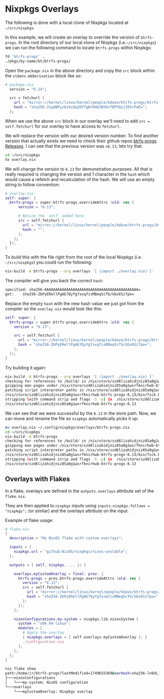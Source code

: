 # Nixpkgs Overlays

The following is done with a local clone of Nixpkgs located at `~/src/nixpkgs`.

In this example, we will create an overlay to override the version of
`btrfs-progs`. In the root directory of our local clone of Nixpkgs
(i.e.`~/src/nixpkgs`) we can run the following command to locate `btrfs-progs`
within Nixpkgs:

```bash
fd 'btrfs-progs' .
./pkgs/by-name/bt/btrfs-progs/
```

Open the `package.nix` in the above directory and copy the `src` block within
the `stdenv.mkDerivation` block like so:

```nix
# package.nix
  version = "6.14";

  src = fetchurl {
    url = "mirror://kernel/linux/kernel/people/kdave/btrfs-progs/btrfs-progs-v${version}.tar.xz";
    hash = "sha256-31q4BPyzbikcQq2DYfgBrR4QJBtDvTBP5Qzj355+PaE=";
  };
```

When we use the above `src` block in our overlay we'll need to add
`src = self.fetchurl` for our overlay to have access to `fetchurl`.

We will replace the version with our desired version number. To find another
version that actually exists we need to check their github repos
[btrfs-progs Releases](https://github.com/kdave/btrfs-progs/releases). I can see
that the previous version was `v6.13`, lets try that.

```bash
cd ~/src/nixpkgs
hx overlay.nix
```

We will change the version to `6.13` for demonstration purposes. All that is
really required is changing the version and 1 character in the `hash` which
would cause a refetch and recalculation of the hash. We will use an empty string
to follow convention:

```nix
# overlay.nix
self: super: {
  btrfs-progs = super.btrfs-progs.overrideAttrs (old: rec {
      version = "6.13";

      # Notice the `self` added here
      src = self.fetchurl {
        url = "mirror://kernel/linux/kernel/people/kdave/btrfs-progs/btrfs-progs-v${version}.tar.xz";
        hash = "";
      };
    };
  });
}
```

To build this with the file right from the root of the local Nixpkgs (i.e.
`~/src/nixpkgs`) you could run the following:

```bash
nix-build -A btrfs-progs --arg overlays '[ (import ./overlay.nix) ]'
```

The compiler will give you back the correct `hash`:

```bash
specified: sha256-AAAAAAAAAAAAAAAAAAAAAAAAAAAAAAAAAAAAAAAAAAA=
got:    sha256-ZbPyERellPgAE7QyYg7sxqfisMBeq5cTb/UGx01z7po=
```

Replace the empty `hash` with the new hash value we just got from the compiler
so the `overlay.nix` would look like this:

```nix
self: super: {
  btrfs-progs = super.btrfs-progs.overrideAttrs (old: rec {
    version = "6.13";

    src = self.fetchurl {
      url = "mirror://kernel/linux/kernel/people/kdave/btrfs-progs/btrfs-progs-v${version}.tar.xz";
      hash = "sha256-ZbPyERellPgAE7QyYg7sxqfisMBeq5cTb/UGx01z7po=";
    };
  });
}
```

Try building it again:

```bash
nix-build -A btrfs-progs --arg overlays '[ (import ./overlay.nix) ]'
checking for references to /build/ in /nix/store/szd6lizahidjniz85a0g1wsrfknirhwb-btrfs-progs-6.13...
gzipping man pages under /nix/store/szd6lizahidjniz85a0g1wsrfknirhwb-btrfs-progs-6.13/share/man/
patching script interpreter paths in /nix/store/szd6lizahidjniz85a0g1wsrfknirhwb-btrfs-progs-6.13
/nix/store/szd6lizahidjniz85a0g1wsrfknirhwb-btrfs-progs-6.13/bin/fsck.btrfs: interpreter directive changed from "#!/bin/sh -f" to "/nix/store/xy4jjgw87sbgwylm5kn047d9gkbhsr9x-bash-5.2p37/bin/sh -f"
stripping (with command strip and flags -S -p) in  /nix/store/szd6lizahidjniz85a0g1wsrfknirhwb-btrfs-progs-6.13/lib /nix/store/szd6lizahidjniz85a0g1wsrfknirhwb-btrfs-progs-6.13/bin
/nix/store/szd6lizahidjniz85a0g1wsrfknirhwb-btrfs-progs-6.13
```

We can see that we were successful by the `6.13` in the store path. Now, we can
move and rename the file so `nixpkgs` automatically picks it up:

```bash
mv overlay.nix ~/.config/nixpkgs/overlays/btrfs-progs.nix
cd ~/src/nixpkgs
nix-build -A btrfs-progs
checking for references to /build/ in /nix/store/szd6lizahidjniz85a0g1wsrfknirhwb-btrfs-progs-6.13...
gzipping man pages under /nix/store/szd6lizahidjniz85a0g1wsrfknirhwb-btrfs-progs-6.13/share/man/
patching script interpreter paths in /nix/store/szd6lizahidjniz85a0g1wsrfknirhwb-btrfs-progs-6.13
/nix/store/szd6lizahidjniz85a0g1wsrfknirhwb-btrfs-progs-6.13/bin/fsck.btrfs: interpreter directive changed from "#!/bin/sh -f" to "/nix/store/xy4jjgw87sbgwylm5kn047d9gkbhsr9x-bash-5.2p37/bin/sh -f"
stripping (with command strip and flags -S -p) in  /nix/store/szd6lizahidjniz85a0g1wsrfknirhwb-btrfs-progs-6.13/lib /nix/store/szd6lizahidjniz85a0g1wsrfknirhwb-btrfs-progs-6.13/bin
/nix/store/szd6lizahidjniz85a0g1wsrfknirhwb-btrfs-progs-6.13
```

## Overlays with Flakes

In a flake, overlays are defined in the `outputs.overlays` attribute set of the
`flake.nix`.

They are then applied to `nixpkgs` inputs using
`inputs.nixpkgs.follows = "nixpkgs";` (or similar) and the overlays attribute on
the input.

Example of flake usage:

```nix
# flake.nix
{
  description = "My NixOS flake with custom overlays";

  inputs = {
    nixpkgs.url = "github:NixOS/nixpkgs/nixos-unstable";
  };

  outputs = { self, nixpkgs, ... }: {

    overlays.myCustomOverlay = final: prev: {
      btrfs-progs = prev.btrfs-progs.overrideAttrs (old: rec {
        version = "6.13";
        src = self.fetchurl {
          url = "mirror://kernel/linux/kernel/people/kdave/btrfs-progs/btrfs-progs-v${version}.tar.xz";
          hash = "sha256-ZbPyERellPgAE7QyYg7sxqfisMBeq5cTb/UGx01z7po=";
        };
      });
    };

    nixosConfigurations.my-system = nixpkgs.lib.nixosSystem {
      system = "x86_64-linux";
      modules = [
        # Apply the overlay
        { nixpkgs.overlays = [ self.overlays.myCustomOverlay ]; }
        ./configuration.nix
      ];
    };
  };
}
```

```bash
nix flake show
path:/home/jr/btrfs-progs?lastModified=1749655369&narHash=sha256-ln6dLiqo7TxStQSXgcIwfbdt7STGw4ZHftZRfWpY/JQ%3D
├───nixosConfigurations
│   └───my-system: NixOS configuration
└───overlays
    └───myCustomOverlay: Nixpkgs overlay
```
